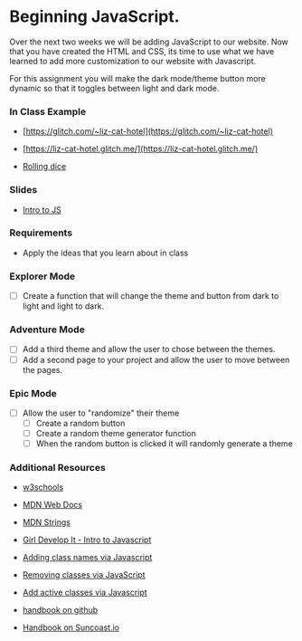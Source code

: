 # Beginning JavaScript.

Over the next two weeks we will be adding JavaScript to our website.  Now that you have created the HTML and CSS, its time to use what we have learned to add more customization to our website with Javascript.

For this assignment you will make the dark mode/theme button more dynamic so that it toggles between light and dark mode. 


### In Class Example

- [https://glitch.com/~liz-cat-hotel](https://glitch.com/~liz-cat-hotel)

- [https://liz-cat-hotel.glitch.me/](https://liz-cat-hotel.glitch.me/)

- [Rolling dice](https://glitch.com/~class-example-0425)

### Slides

- [Intro to JS](https://slides.com/lizthrilla/javascript/#/)

### Requirements

- Apply the ideas that you learn about in class

### Explorer Mode

- [ ] Create a function that will change the theme and button from dark to light and light to dark.

### Adventure Mode

- [ ] Add a third theme and allow the user to chose between the themes.
- [ ] Add a second page to your project and allow the user to move between the pages.

### Epic Mode 
- [ ] Allow the user to "randomize" their theme
    - [ ] Create a random button
    - [ ] Create a random theme generator function
    - [ ] When the random button is clicked it will randomly generate a theme

### Additional Resources

- [w3schools](https://www.w3schools.com/js/js_intro.asp)
- [MDN Web Docs](https://developer.mozilla.org/en-US/docs/Web/JavaScript/A_re-introduction_to_JavaScript)
- [MDN Strings](https://developer.mozilla.org/en-US/docs/Learn/JavaScript/First_steps/Strings)
- [Girl Develop It - Intro to Javascript](https://www.girldevelopit.com/materials/intro-js)
- [Adding class names via Javascript](https://www.w3schools.com/howto/howto_js_add_class.asp)
- [Removing classes via JavaScript](https://www.w3schools.com/howto/howto_js_add_class.asp)
- [Add active classes via Javascript](https://www.w3schools.com/howto/howto_js_active_element.asp)

- [handbook on github](https://github.com/suncoast-devs/handbook)
- [Handbook on Suncoast.io](https://suncoast.io/handbook)

